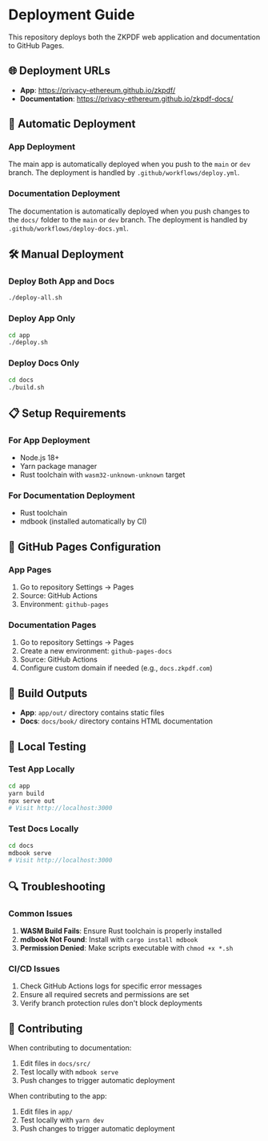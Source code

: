 # Deployment Guide

This repository deploys both the ZKPDF web application and documentation to GitHub Pages.

## 🌐 Deployment URLs

- **App**: https://privacy-ethereum.github.io/zkpdf/
- **Documentation**: https://privacy-ethereum.github.io/zkpdf-docs/

## 🚀 Automatic Deployment

### App Deployment

The main app is automatically deployed when you push to the `main` or `dev` branch. The deployment is handled by `.github/workflows/deploy.yml`.

### Documentation Deployment

The documentation is automatically deployed when you push changes to the `docs/` folder to the `main` or `dev` branch. The deployment is handled by `.github/workflows/deploy-docs.yml`.

## 🛠️ Manual Deployment

### Deploy Both App and Docs

```bash
./deploy-all.sh
```

### Deploy App Only

```bash
cd app
./deploy.sh
```

### Deploy Docs Only

```bash
cd docs
./build.sh
```

## 📋 Setup Requirements

### For App Deployment

- Node.js 18+
- Yarn package manager
- Rust toolchain with `wasm32-unknown-unknown` target

### For Documentation Deployment

- Rust toolchain
- mdbook (installed automatically by CI)

## 🔧 GitHub Pages Configuration

### App Pages

1. Go to repository Settings → Pages
2. Source: GitHub Actions
3. Environment: `github-pages`

### Documentation Pages

1. Go to repository Settings → Pages
2. Create a new environment: `github-pages-docs`
3. Source: GitHub Actions
4. Configure custom domain if needed (e.g., `docs.zkpdf.com`)

## 📁 Build Outputs

- **App**: `app/out/` directory contains static files
- **Docs**: `docs/book/` directory contains HTML documentation

## 🧪 Local Testing

### Test App Locally

```bash
cd app
yarn build
npx serve out
# Visit http://localhost:3000
```

### Test Docs Locally

```bash
cd docs
mdbook serve
# Visit http://localhost:3000
```

## 🔍 Troubleshooting

### Common Issues

1. **WASM Build Fails**: Ensure Rust toolchain is properly installed
2. **mdbook Not Found**: Install with `cargo install mdbook`
3. **Permission Denied**: Make scripts executable with `chmod +x *.sh`

### CI/CD Issues

1. Check GitHub Actions logs for specific error messages
2. Ensure all required secrets and permissions are set
3. Verify branch protection rules don't block deployments

## 📝 Contributing

When contributing to documentation:

1. Edit files in `docs/src/`
2. Test locally with `mdbook serve`
3. Push changes to trigger automatic deployment

When contributing to the app:

1. Edit files in `app/`
2. Test locally with `yarn dev`
3. Push changes to trigger automatic deployment
